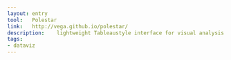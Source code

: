 ```yaml
---
layout: entry
tool:	Polestar
link:	http://vega.github.io/polestar/
description:	lightweight Tableaustyle interface for visual analysis
tags:
- dataviz	
---
```

